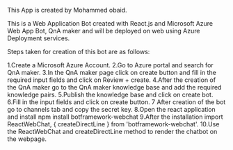 This App is created by Mohammed obaid.

This is a Web Application Bot created with React.js and Microsoft Azure Web App Bot, QnA maker and will be deployed on web using Azure Deployment services.

Steps taken for creation of this bot are as follows:

1.Create a Microsoft Azure Account.
2.Go to Azure portal and search for QnA maker.
3.In the QnA maker page click on create button and fill in the required input fields and click on Review + create.
4.After the creation of the QnA maker go to the QnA maker knowledge base and add the required knowledge pairs.
5.Publish the knowledge base and click on create bot.
6.Fill in the input fields and click on create button.
7 After creation of the bot go to channels tab and copy the secret key.
8.Open the react application and install npm install        botframework-webchat
9.After the installation import ReactWebChat, { createDirectLine } from 'botframework-webchat'.
10.Use the ReactWebChat and createDirectLine method to render the chatbot on the webpage.

